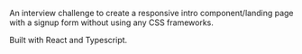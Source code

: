 An interview challenge to create a responsive intro component/landing page with a signup form without using any CSS frameworks.

Built with React and Typescript.
